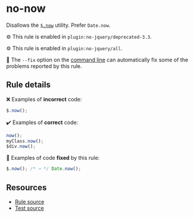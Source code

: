 # no-now

Disallows the [`$.now`](https://api.jquery.com/jQuery.now/) utility. Prefer `Date.now`.

⚙️ This rule is enabled in `plugin:no-jquery/deprecated-3.3`.

⚙️ This rule is enabled in `plugin:no-jquery/all`.

🔧 The `--fix` option on the [command line](https://eslint.org/docs/user-guide/command-line-interface#fixing-problems) can automatically fix some of the problems reported by this rule.

## Rule details

❌ Examples of **incorrect** code:
```js
$.now();
```

✔️ Examples of **correct** code:
```js
now();
myClass.now();
$div.now();
```

🔧 Examples of code **fixed** by this rule:
```js
$.now(); /* → */ Date.now();
```

## Resources

* [Rule source](/src/rules/no-now.js)
* [Test source](/tests/rules/no-now.js)
